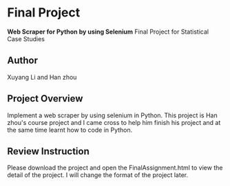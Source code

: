 # Final Project

**Web Scraper for Python by using Selenium**
Final Project for Statistical Case Studies

## Author

Xuyang Li and Han zhou

## Project Overview
Implement a web scraper by using selenium in Python. This project is Han zhou's course project and I came cross to help him finish his project and at the same time learnt how to code in Python.

## Review Instruction
Please download the project and open the FinalAssignment.html to view the detail of the project. I will change the format of the project later.


